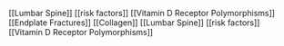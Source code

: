 [[Lumbar Spine]]
[[risk factors]]
[[Vitamin D Receptor Polymorphisms]]
[[Endplate Fractures]]
[[Collagen]]
[[Lumbar Spine]]
[[risk factors]]
[[Vitamin D Receptor Polymorphisms]]
